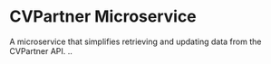 # CVPartner Microservice
A microservice that simplifies retrieving and updating data from the CVPartner API. ..
